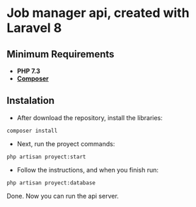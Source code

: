 # Job manager api, created with Laravel 8

## Minimum Requirements

- **PHP 7.3**
- **[Composer](https://getcomposer.org/)**

## Instalation

- After download the repository, install the libraries:

```
composer install
```

- Next, run the proyect commands:

```
php artisan proyect:start
```

- Follow the instructions, and when you finish run:

```
php artisan proyect:database
```

Done. Now you can run the api server.

